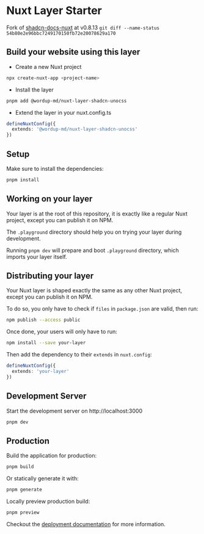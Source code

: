 # Nuxt Layer Starter

Fork of [shadcn-docs-nuxt](https://github.com/shadcn/shadcn-docs-nuxt) at v0.8.13
`git diff --name-status 54b80e2e96bbc7249170150fb72e20078629a170`

## Build your website using this layer

- Create a new Nuxt project
```bash
npx create-nuxt-app <project-name>
```

- Install the layer
```bash
pnpm add @wordup-md/nuxt-layer-shadcn-unocss
```

- Extend the layer in your nuxt.config.ts
```ts
defineNuxtConfig({
  extends: '@wordup-md/nuxt-layer-shadcn-unocss'
})
``` 

## Setup

Make sure to install the dependencies:

```bash
pnpm install
```

## Working on your layer

Your layer is at the root of this repository, it is exactly like a regular Nuxt project, except you can publish it on NPM.

The `.playground` directory should help you on trying your layer during development.

Running `pnpm dev` will prepare and boot `.playground` directory, which imports your layer itself.

## Distributing your layer

Your Nuxt layer is shaped exactly the same as any other Nuxt project, except you can publish it on NPM.

To do so, you only have to check if `files` in `package.json` are valid, then run:

```bash
npm publish --access public
```

Once done, your users will only have to run:

```bash
npm install --save your-layer
```

Then add the dependency to their `extends` in `nuxt.config`:

```ts
defineNuxtConfig({
  extends: 'your-layer'
})
```

## Development Server

Start the development server on http://localhost:3000

```bash
pnpm dev
```

## Production

Build the application for production:

```bash
pnpm build
```

Or statically generate it with:

```bash
pnpm generate
```

Locally preview production build:

```bash
pnpm preview
```

Checkout the [deployment documentation](https://nuxt.com/docs/getting-started/deployment) for more information.
